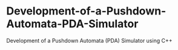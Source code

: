 # Development-of-a-Pushdown-Automata-PDA-Simulator
Development of a Pushdown Automata (PDA) Simulator using C++
